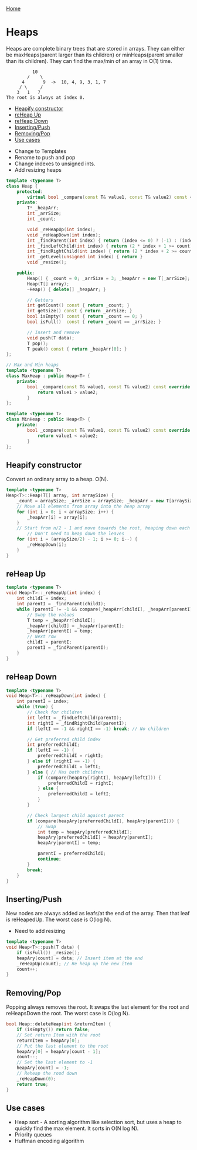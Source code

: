 [Home](../README.md#data-structures)

# Heaps
Heaps are complete binary trees that are stored in arrays. They can either be maxHeaps(parent larger than its children) or minHeaps(parent smaller than its children). They can find the max/min of an array in O(1) time.

```
          10
        /    \
      4       9  ->  10, 4, 9, 3, 1, 7
     / \     /
    3   1   7
The root is always at index 0.
```

<!-- TOC -->

- [Heapify constructor](#heapify-constructor)
- [reHeap Up](#reheap-up)
- [reHeap Down](#reheap-down)
- [Inserting/Push](#insertingpush)
- [Removing/Pop](#removingpop)
- [Use cases](#use-cases)

<!-- /TOC -->

- Change to Templates
- Rename to push and pop
- Change indexes to unsigned ints.
- Add resizing heaps

```C++
template <typename T>
class Heap {
    protected:
        virtual bool _compare(const T& value1, const T& value2) const = 0; // If value1 should be prioritized over value2
    private:
        T* _heapArr;
        int _arrSize;
        int _count;

        void _reHeapUp(int index);
        void _reHeapDown(int index);
        int _findParent(int index) { return (index <= 0) ? (-1) : (index - 1) / 2; }
        int _findLeftChild(int index) { return (2 * index + 1 >= count) ? (-1) : (2 * index + 1); }
        int _findRightChild(int index) { return (2 * index + 2 >= count) ? (-1) : (2 * index + 2); }
        int _getLevel(unsigned int index) { return }
        void _resize();

    public:
        Heap() { _count = 0; _arrSize = 3; _heapArr = new T[_arrSize]; }
        Heap(T[] array);
        ~Heap() { delete[] _heapArr; }

        // Getters
        int getCount() const { return _count; }
        int getSize() const { return _arrSize; }
        bool isEmpty() const { return _count == 0; }
        bool isFull()  const { return _count == _arrSize; }

        // Insert and remove
        void push(T data);
        T pop();
        T peak() const { return _heapArr[0]; }
};

// Max and Min heaps
template <typename T>
class MaxHeap : public Heap<T> {
	private:
		bool _compare(const T& value1, const T& value2) const override {
            return value1 > value2;
		}
};

template <typename T>
class MinHeap : public Heap<T> {
	private:
		bool _compare(const T& value1, const T& value2) const override {
            return value1 < value2;
		}
};
```

## Heapify constructor
Convert an ordinary array to a heap. O(N).

```C++
template <typename T>
Heap<T>::Heap(T[] array, int arraySize) {
    _count = arraySize; _arrSize = arraySize; _heapArr = new T[arraySize];
    // Move all elements from array into the heap array
    for (int i = 0; i < arraySize; i++) {
        _heapArr[i] = array[i];
    }
    // Start from n/2 - 1 and move towards the root, heaping down each element.
        // Don't need to heap down the leaves
    for (int i = (arraySize/2) - 1; i >= 0; i--) {
        _reHeapDown(i);
    }
}
```

## reHeap Up

```C++
template <typename T>
void Heap<T>::_reHeapUp(int index) {
    int childI = index;
    int parentI = _findParent(childI);
    while (parentI != -1 && compare(_heapArr[childI], _heapArr[parentI])) {
        // Swap the values
        T temp = _heapArr[childI];
        _heapArr[childI] = _heapArr[parentI];
        _heapArr[parentI] = temp;
        // Next row
        childI = parentI;
        parentI = _findParent(parentI);
    }
}
```

## reHeap Down

```C++
template <typename T>
void Heap<T>::_reHeapDown(int index) {
    int parentI = index;
    while (true) {
        // Check for children
        int leftI = _findLeftChild(parentI);
        int rightI = _findRightChild(parentI);
        if (leftI == -1 && rightI == -1) break; // No children

        // Get preferred child index
        int preferredChildI;
        if (leftI == -1) {
            preferredChildI = rightI;
        } else if (rightI == -1) {
            preferredChildI = leftI;
        } else { // Has both children
            if (compare(heapAry[rightI], heapAry[leftI])) {
                preferredChildI = rightI;
            } else {
                preferredChildI = leftI;
            }
        }

        // Check largest child against parent
        if (compare(heapAry[preferredChildI], heapAry[parentI])) {
            // Swap
            int temp = heapAry[preferredChildI];
            heapAry[preferredChildI] = heapAry[parentI];
            heapAry[parentI] = temp;

            parentI = preferredChildI;
            continue;
        }
        break;
    }
}
```

## Inserting/Push
New nodes are always added as leafs/at the end of the array. Then that leaf is reHeapedUp. The worst case is O(log N).
- Need to add resizing

```C++
template <typename T>
void Heap<T>::push(T data) {
	if (isFull()) _resize();
    heapAry[count] = data; // Insert item at the end
    _reHeapUp(count); // Re heap up the new item
	count++;
}
```

## Removing/Pop
Popping always removes the root. It swaps the last element for the root and reHeapsDown the root. The worst case is O(log N).

```C++
bool Heap::deleteHeap(int &returnItem) {
	if (isEmpty()) return false;
    // Set return Item with the root
    returnItem = heapAry[0];
	// Put the last element to the root
    heapAry[0] = heapAry[count - 1];
    count--;
    // Set the last element to -1
    heapAry[count] = -1;
    // Reheap the rood down
    _reHeapDown(0);
	return true;
}
```

## Use cases
- Heap sort - A sorting algorithm like selection sort, but uses a heap to quickly find the max element. It sorts in O(N log N).
- Priority queues
- Huffman encoding algorithm